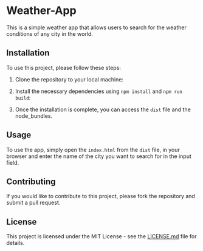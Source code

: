 # Weather-App

This is a simple weather app that allows users to search for the weather conditions of any city in the world.

## Installation

To use this project, please follow these steps:

1. Clone the repository to your local machine:

2. Install the necessary dependencies using `npm install` and `npm run build`:

3. Once the installation is complete, you can access the `dist` file and the node_bundles.

## Usage

To use the app, simply open the `index.html` from the `dist` file, in your browser and enter the name of the city you want to search for in the input field.

## Contributing

If you would like to contribute to this project, please fork the repository and submit a pull request.

## License

This project is licensed under the MIT License - see the [LICENSE.md](LICENSE.md) file for details.



